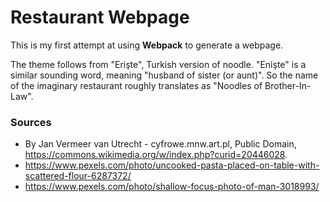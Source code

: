# Restaurant Webpage

This is my first attempt at using **Webpack** to generate a webpage.

The theme follows from "Erişte", Turkish version of noodle. "Enişte" is a similar sounding word, meaning "husband of sister (or aunt)". So the name of the imaginary restaurant roughly translates as "Noodles of Brother-In-Law".

### Sources
- By Jan Vermeer van Utrecht - cyfrowe.mnw.art.pl, Public Domain, https://commons.wikimedia.org/w/index.php?curid=20446028.
- https://www.pexels.com/photo/uncooked-pasta-placed-on-table-with-scattered-flour-6287372/
- https://www.pexels.com/photo/shallow-focus-photo-of-man-3018993/